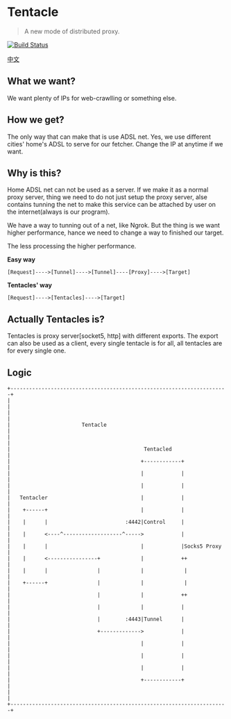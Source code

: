 # Tentacle

> A new mode of distributed proxy.

[![Build Status](https://travis-ci.org/jiusanzhou/tentacle.svg)](https://travis-ci.org/jiusanzhou/tentacle)

[中文](docs/README_ZH.md)

## What we want?

We want plenty of IPs for web-crawlling or something else.

## How we get?

The only way that can make that is use ADSL net.
Yes, we use different cities' home's ADSL to serve for our fetcher.
Change the IP at anytime if we want.

## Why is this?

Home ADSL net can not be used as a server.
If we make it as a normal proxy server,
thing we need to do not just setup the proxy server,
alse contains tunning the net to make this service can be attached
by user on the internet(always is our program).

We have a way to tunning out of a net, like Ngrok.
But the thing is we want higher performance,
hance we need to change a way to finished our target.

The less processing the higher performance.

**Easy way**

```
[Request]---->[Tunnel]---->[Tunnel]----[Proxy]---->[Target]
```

**Tentacles' way**

```
[Request]---->[Tentacles]---->[Target]
```

## Actually Tentacles is?

Tentacles is proxy server[socket5, http] with different exports.
The export can also be used as a client, every single tentacle is for all, all tentacles are for every single one.


## Logic

```
+----------------------------------------------------------------------+
|                                                                      |
|                                                                      |
|                       Tentacle                                       |
|                                                                      |
|                                           Tentacled                  |
|                                          +------------+              |
|                                          |            |              |
|                                          |            |              |
|   Tentacler                              |            |              |
|    +------+                              |            |              |
|    |      |                         :4442|Control     |              |
|    |      <----^-------------------^----->            |              |
|    |      |                              |            |Socks5 Proxy  |
|    |      <----------------+             |            ++             |
|    |      |                |             |             |             |
|    +------+                |             |             |             |
|                            |             |            ++             |
|                            |             |            |              |
|                            |        :4443|Tunnel      |              |
|                            +------------->            |              |
|                                          |            |              |
|                                          |            |              |
|                                          |            |              |
|                                          +------------+              |
|                                                                      |
+----------------------------------------------------------------------+
```